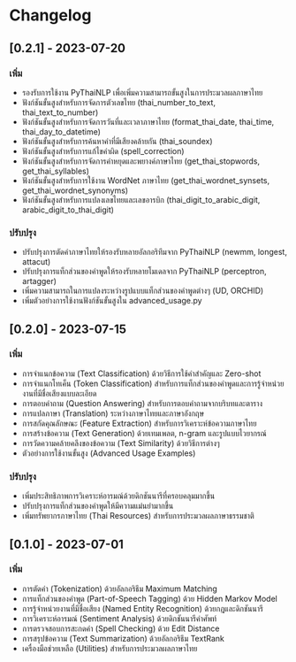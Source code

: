 # Changelog

## [0.2.1] - 2023-07-20

### เพิ่ม
- รองรับการใช้งาน PyThaiNLP เพื่อเพิ่มความสามารถขั้นสูงในการประมวลผลภาษาไทย
- ฟังก์ชันขั้นสูงสำหรับการจัดการตัวเลขไทย (thai_number_to_text, thai_text_to_number)
- ฟังก์ชันขั้นสูงสำหรับการจัดการวันที่และเวลาภาษาไทย (format_thai_date, thai_time, thai_day_to_datetime)
- ฟังก์ชันขั้นสูงสำหรับการค้นหาคำที่มีเสียงคล้ายกัน (thai_soundex)
- ฟังก์ชันขั้นสูงสำหรับการแก้ไขคำผิด (spell_correction)
- ฟังก์ชันขั้นสูงสำหรับการจัดการคำหยุดและพยางค์ภาษาไทย (get_thai_stopwords, get_thai_syllables)
- ฟังก์ชันขั้นสูงสำหรับการใช้งาน WordNet ภาษาไทย (get_thai_wordnet_synsets, get_thai_wordnet_synonyms)
- ฟังก์ชันขั้นสูงสำหรับการแปลงเลขไทยและเลขอารบิก (thai_digit_to_arabic_digit, arabic_digit_to_thai_digit)

### ปรับปรุง
- ปรับปรุงการตัดคำภาษาไทยให้รองรับหลายอัลกอริทึมจาก PyThaiNLP (newmm, longest, attacut)
- ปรับปรุงการแท็กส่วนของคำพูดให้รองรับหลายโมเดลจาก PyThaiNLP (perceptron, artagger)
- เพิ่มความสามารถในการแปลงระหว่างรูปแบบแท็กส่วนของคำพูดต่างๆ (UD, ORCHID)
- เพิ่มตัวอย่างการใช้งานฟังก์ชันขั้นสูงใน advanced_usage.py

## [0.2.0] - 2023-07-15

### เพิ่ม
- การจำแนกข้อความ (Text Classification) ด้วยวิธีการใช้คำสำคัญและ Zero-shot
- การจำแนกโทเค็น (Token Classification) สำหรับการแท็กส่วนของคำพูดและการรู้จำหน่วยงานที่มีชื่อเสียงแบบละเอียด
- การตอบคำถาม (Question Answering) สำหรับการตอบคำถามจากบริบทและตาราง
- การแปลภาษา (Translation) ระหว่างภาษาไทยและภาษาอังกฤษ
- การสกัดคุณลักษณะ (Feature Extraction) สำหรับการวิเคราะห์ข้อความภาษาไทย
- การสร้างข้อความ (Text Generation) ด้วยเทมเพลต, n-gram และรูปแบบไวยากรณ์
- การวัดความคล้ายคลึงของข้อความ (Text Similarity) ด้วยวิธีการต่างๆ
- ตัวอย่างการใช้งานขั้นสูง (Advanced Usage Examples)

### ปรับปรุง
- เพิ่มประสิทธิภาพการวิเคราะห์อารมณ์ด้วยดิกชันนารีที่ครอบคลุมมากขึ้น
- ปรับปรุงการแท็กส่วนของคำพูดให้มีความแม่นยำมากขึ้น
- เพิ่มทรัพยากรภาษาไทย (Thai Resources) สำหรับการประมวลผลภาษาธรรมชาติ

## [0.1.0] - 2023-07-01

### เพิ่ม
- การตัดคำ (Tokenization) ด้วยอัลกอริธึม Maximum Matching
- การแท็กส่วนของคำพูด (Part-of-Speech Tagging) ด้วย Hidden Markov Model
- การรู้จำหน่วยงานที่มีชื่อเสียง (Named Entity Recognition) ด้วยกฎและดิกชันนารี
- การวิเคราะห์อารมณ์ (Sentiment Analysis) ด้วยดิกชันนารีคำศัพท์
- การตรวจสอบการสะกดคำ (Spell Checking) ด้วย Edit Distance
- การสรุปข้อความ (Text Summarization) ด้วยอัลกอริธึม TextRank
- เครื่องมือช่วยเหลือ (Utilities) สำหรับการประมวลผลภาษาไทย 